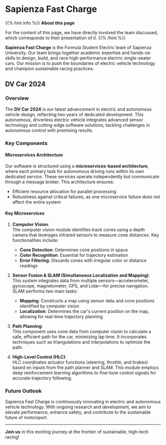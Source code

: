 # Sapienza Fast Charge

{{% hint info %}}
<i class="fa-solid fa-circle-info" style="color: #74C0FC;"></i> **About this page**

For the content of this page, we have directly involved the team discussed, which corresponds to their presentation of it.
{{% /hint %}}

**Sapienza Fast Charge** is the Formula Student Electric team of Sapienza University. Our team brings together academic expertise and hands-on skills to design, build, and race high-performance electric single-seater cars. Our mission is to push the boundaries of electric vehicle technology and champion sustainable racing practices.

## DV Car 2024

### Overview

The **DV Car 2024** is our latest advancement in electric and autonomous vehicle design, reflecting two years of dedicated development. This autonomous, driverless electric vehicle integrates advanced sensor technology and cutting-edge software solutions, tackling challenges in autonomous control with promising results.

### Key Components

#### Microservices Architecture

Our software is structured using a **microservices-based architecture**, where each primary task for autonomous driving runs within its own dedicated service. These services operate independently but communicate through a message broker. This architecture ensures:

- Efficient resource allocation for parallel processing
- Robustness against critical failures, as one microservice failure does not affect the entire system

#### Key Microservices

1. **Computer Vision**:  
   The computer vision module identifies track cones using a depth camera that leverages infrared sensors to measure cone distances. Key functionalities include:
   - **Cone Detection**: Determines cone positions in space
   - **Color Recognition**: Essential for trajectory estimation
   - **Error Filtering**: Discards cones with irregular color or distance readings

2. **Sensor Fusion & SLAM (Simultaneous Localization and Mapping)**:  
   This system integrates data from multiple sensors—accelerometer, gyroscope, magnetometer, GPS, and Lidar—for precise navigation. SLAM performs two main tasks:
   - **Mapping**: Constructs a map using sensor data and cone positions identified by computer vision
   - **Localization**: Determines the car's current position on the map, allowing for real-time trajectory planning

3. **Path Planning**:  
   This component uses cone data from computer vision to calculate a safe, efficient path for the car, minimizing lap time. It incorporates techniques such as triangulations and interpolations to optimize the path.

4. **High-Level Control (HLC)**:  
   HLC coordinates actuator functions (steering, throttle, and brakes) based on inputs from the path planner and SLAM. This module employs deep reinforcement learning algorithms to fine-tune control signals for accurate trajectory following.

### Future Outlook

Sapienza Fast Charge is continuously innovating in electric and autonomous vehicle technology. With ongoing research and development, we aim to elevate performance, enhance safety, and contribute to the sustainable future of motorsport.

---

**Join us** in this exciting journey at the frontier of sustainable, high-tech racing!
